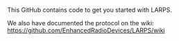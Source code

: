 This GitHub contains code to get you started with LARPS.

We also have documented the protocol on the wiki: https://github.com/EnhancedRadioDevices/LARPS/wiki
